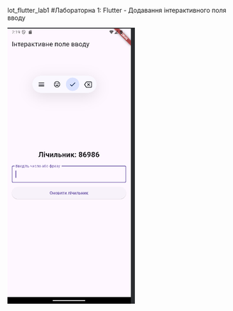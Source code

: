 lot_flutter_lab1
#Лабораторна 1: Flutter - Додавання інтерактивного поля вводу

![Alt text](screen/screen1.png)
